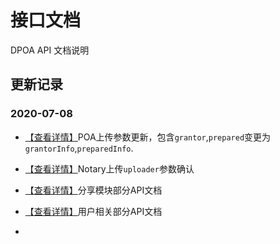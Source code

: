 # 接口文档

DPOA API 文档说明

## 更新记录

### 2020-07-08

- [【查看详情】](poa/poaController.md#POA上传)POA上传参数更新，包含`grantor`,`prepared`变更为`grantorInfo`,`preparedInfo`.
- [【查看详情】](notary/notaryController.md#上传Notary)Notary上传`uploader`参数确认

- [【查看详情】](share/shareController.md)分享模块部分API文档
- [【查看详情】](user/userController.md)用户相关部分API文档
- 